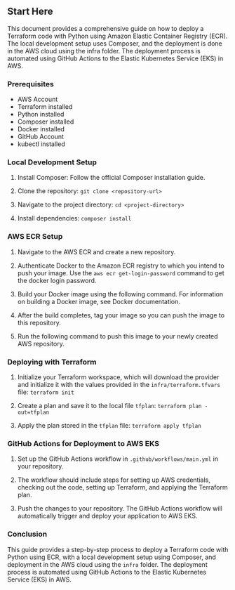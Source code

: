 ## Start Here

This document provides a comprehensive guide on how to deploy a Terraform code with Python using Amazon Elastic Container Registry (ECR). The local development setup uses Composer, and the deployment is done in the AWS cloud using the infra folder. The deployment process is automated using GitHub Actions to the Elastic Kubernetes Service (EKS) in AWS.

### Prerequisites

- AWS Account
- Terraform installed
- Python installed
- Composer installed
- Docker installed
- GitHub Account
- kubectl installed

### Local Development Setup

1. Install Composer: Follow the official Composer installation guide.

2. Clone the repository: `git clone <repository-url>`

3. Navigate to the project directory: `cd <project-directory>`

4. Install dependencies: `composer install`

### AWS ECR Setup

1. Navigate to the AWS ECR and create a new repository.

2. Authenticate Docker to the Amazon ECR registry to which you intend to push your image. Use the `aws ecr get-login-password` command to get the docker login password.

3. Build your Docker image using the following command. For information on building a Docker image, see Docker documentation.

4. After the build completes, tag your image so you can push the image to this repository.

5. Run the following command to push this image to your newly created AWS repository.

### Deploying with Terraform

1. Initialize your Terraform workspace, which will download the provider and initialize it with the values provided in the `infra/terraform.tfvars` file: `terraform init`

2. Create a plan and save it to the local file `tfplan`: `terraform plan -out=tfplan`

3. Apply the plan stored in the `tfplan` file: `terraform apply tfplan`

### GitHub Actions for Deployment to AWS EKS

1. Set up the GitHub Actions workflow in `.github/workflows/main.yml` in your repository.

2. The workflow should include steps for setting up AWS credentials, checking out the code, setting up Terraform, and applying the Terraform plan.

3. Push the changes to your repository. The GitHub Actions workflow will automatically trigger and deploy your application to AWS EKS.

### Conclusion

This guide provides a step-by-step process to deploy a Terraform code with Python using ECR, with a local development setup using Composer, and deployment in the AWS cloud using the `infra` folder. The deployment process is automated using GitHub Actions to the Elastic Kubernetes Service (EKS) in AWS.
